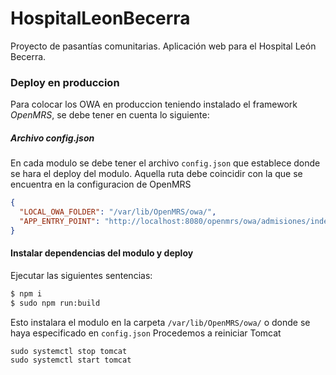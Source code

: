 # HospitalLeonBecerra
Proyecto de pasantías comunitarias. Aplicación web para el Hospital León Becerra. 

### Deploy en produccion
Para colocar los OWA en produccion teniendo instalado el framework *OpenMRS*, se debe tener en cuenta lo siguiente:
##### Archivo config.json
En cada modulo se debe tener el archivo `config.json` que establece donde se hara el deploy del modulo.
Aquella ruta debe coincidir con la que se encuentra en la configuracion de OpenMRS
``` json
{
  "LOCAL_OWA_FOLDER": "/var/lib/OpenMRS/owa/",
  "APP_ENTRY_POINT": "http://localhost:8080/openmrs/owa/admisiones/index.html"
}
```

#### Instalar dependencias del modulo y deploy
Ejecutar las siguientes sentencias:
``` bash
$ npm i
$ sudo npm run:build
```
Esto instalara el modulo en la carpeta ``/var/lib/OpenMRS/owa/`` o donde se haya especificado en ``config.json`` 
Procedemos a reiniciar Tomcat
```
sudo systemctl stop tomcat
sudo systemctl start tomcat
```
